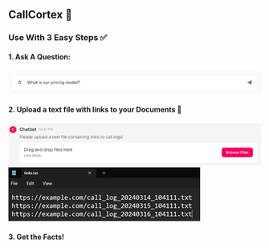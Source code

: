 ## CallCortex 🤖
### Use With 3 Easy Steps ✅

#### 1. Ask A Question:
![Step 1](https://raw.githubusercontent.com/shail-git/CallCortex/main/chat_ui_server/image.png)

#### 2. Upload a text file with links to your Documents 📄
![Step 2](https://raw.githubusercontent.com/shail-git/CallCortex/main/chat_ui_server/image-2.png)
![Step 3](https://raw.githubusercontent.com/shail-git/CallCortex/main/chat_ui_server/image-1.png)

#### 3. Get the Facts!
